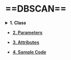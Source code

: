 # ==DBSCAN==

<details><summary><b>1. Class<b></summary>
<p>
~~~python
class sklearn.cluster.DBSCAN(eps=0.5, 
							min_samples=5, 
							metric=’euclidean’,
							metric_params=None,
							algorithm=’auto’, 
							leaf_size=30, 
							p=None, 
							n_jobs=None)
~~~
</p>
</details>

- [<span style='color:#333333'><b>2. Parameters<b></span>](file:///media/mosaab/Volume/Personal/Development/Courses%20Docs/Sklearn/sklearn.cluster.DBSCAN.html)


- [<span style='color:#333333'><b>3. Attributes<b></span>](file:///media/mosaab/Volume/Personal/Development/Courses%20Docs/Sklearn/sklearn.cluster.DBSCAN.html)


- [<span style='color:#333333'><b>4. Sample Code<b></span>](https://scikit-learn.org/stable/auto_examples/cluster/plot_dbscan.html#sphx-glr-auto-examples-cluster-plot-dbscan-py) 

 


